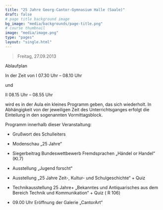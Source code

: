 ```yaml
---
title: "25 Jahre Georg-Cantor-Gymnasium Halle (Saale)"
draft: false
# page title background image
bg_image: "media/backgrounds/page-title.png"
# course thumbnail
image: "media/image.png"
type: "pages"
layout: "single.html"
---
```


>Freitag, 27.09.2013

Ablaufplan

In der Zeit von I 07.30 Uhr – 08.10 Uhr

und

II 08.15 Uhr – 08.55 Uhr

wird es in der Aula ein kleines Programm geben, das sich wiederholt. In Abhängigkeit von der jeweiligen Zeit des Unterrichtsganges erfolgt die Einteilung in den sogenannten Vormittagsblock.

Programm innerhalb dieser Veranstaltung:

- Grußwort des Schulleiters

- Modenschau „25 Jahre“

- Siegerbeitrag Bundeswettbewerb Fremdsprachen „Händel or Handel“ (Kl.7)

- Ausstellung „Jugend forscht“

- Ausstellung „25 Jahre Zeit-, Kultur- und Schulgeschichte“ + Quiz

- Technikausstellung 25 Jahre+ „Bekanntes und Antiquarisches aus dem Bereich Technik und Kommunikation“ + Quiz ( R 106)

- 09.00 Uhr Eröffnung der Galerie „CantorArt“
